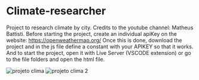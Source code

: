 # Climate-researcher
Project to research climate by city. Credits to the youtube channel: Matheus Battisti.
Before starting the project, create an individual apiKey on the website: https://openweathermap.org/
Once this is done, download the project and in the js file define a constant with your APIKEY so that it works. And to start the project, open it with Live Server (VSCODE extension) or go to the file folders and open the html file.

![projeto clima](https://user-images.githubusercontent.com/90476647/194563886-644b1713-78e2-44c6-8106-9ea379133f86.png)
![projeto clima 2](https://user-images.githubusercontent.com/90476647/194563899-87428e5d-8fe2-4657-8db3-3e23c5c48265.png)
